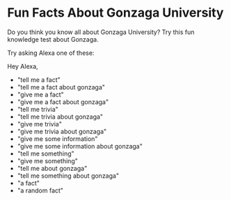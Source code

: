 # Fun Facts About Gonzaga University

Do you think you know all about Gonzaga University? Try this fun knowledge test about Gonzaga.

Try asking Alexa one of these:

Hey Alexa,

* "tell me a fact"
* "tell me a fact about gonzaga"
* "give me a fact"
* "give me a fact about gonzaga"
* "tell me trivia"
* "tell me trivia about gonzaga"
* "give me trivia"
* "give me trivia about gonzaga"
* "give me some information"
* "give me some information about gonzaga"
* "tell me something"
* "give me something"
* "tell me about gonzaga"
* "tell me something about gonzaga"
* "a fact"
* "a random fact"
